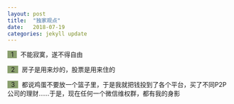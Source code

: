 ```yaml
---
layout: post
title:  "独家观点"
date:   2018-07-19
categories: jekyll update
---
```

<span style="background-color: #8ba06f">&nbsp;&nbsp;1&nbsp;&nbsp;</span>&nbsp;
不能寂寞，遂不得自由

<span style="background-color: #8ba06f">&nbsp;&nbsp;2&nbsp;&nbsp;</span>&nbsp;
房子是用来炒的，股票是用来住的

<span style="background-color: #8ba06f">&nbsp;&nbsp;3&nbsp;&nbsp;</span>&nbsp;
都说鸡蛋不要放一个篮子里，于是我就把钱投到了各个平台，买了不同P2P公司的理财……于是，现在任何一个微信维权群，都有我的身影

<!--more-->
